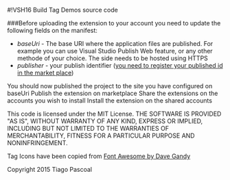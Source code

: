 #!VSH16 Build Tag Demos source code

###Before uploading the extension to your account you need to update the following fields on the manifest:
- *baseUri* - The base URI where the application files are published. For example you can use Visual Studio Publish Web feature, 
or any other methode of your choice. The side needs to be hosted using HTTPS
- *publisher* - your publish identifier ([you need to register your published id in the market place](https://www.visualstudio.com/en-us/integrate/extensions/publish/overview))

You should now published the project to the site you have configured on baseUri
Publish the extension on marketplace
Share the extensions on the accounts you wish to install
Install the extension on the shared accounts


This code is licensed under the MIT License.
THE SOFTWARE IS PROVIDED "AS IS", WITHOUT WARRANTY OF 
ANY KIND, EXPRESS OR IMPLIED, INCLUDING BUT NOT LIMITED 
TO THE WARRANTIES OF MERCHANTABILITY, FITNESS FOR A 
PARTICULAR PURPOSE AND NONINFRINGEMENT.

Tag Icons have been copied from [Font Awesome by Dave Gandy](http://fontawesome.io)

Copyright 2015 Tiago Pascoal